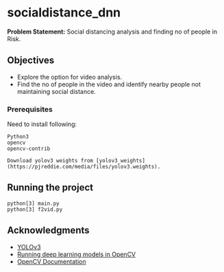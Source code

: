# socialdistance_dnn

**Problem Statement:** Social distancing analysis and finding no of people in Risk.


## Objectives
* Explore the option for video analysis.
* Find the no of people in the video and identify nearby people not maintaining social distance.

### Prerequisites

Need to install following:
```
Python3
opencv
opencv-contrib
```
```
Download yolov3 weights from [yolov3_weights](https://pjreddie.com/media/files/yolov3.weights).
```

## Running the project

```
python[3] main.py
python[3] f2vid.py
```

## Acknowledgments

* [YOLOv3](https://pjreddie.com/darknet/yolo/)
* [Running deep learning models in OpenCV](https://cv-tricks.com/how-to/running-deep-learning-models-in-opencv/)
* [OpenCV Documentation](https://docs.opencv.org/3.0-beta/genindex.html)
